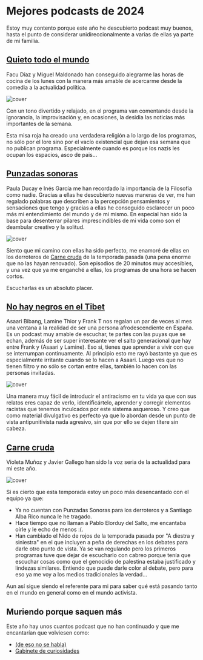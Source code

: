 # Mejores podcasts de 2024

Estoy muy contento porque este año he descubierto podcast muy buenos, hasta el punto de considerar unidireccionalmente a varias de ellas ya parte de mi familia.

## [Quieto todo el mundo](https://www.ivoox.com/podcast-quieto-todo-mundo_sq_f11778903_1.html)

Facu Díaz y Miguel Maldonado han conseguido alegrarme las horas de cocina de los lunes con la manera más amable de acercarme desde la comedia a la actualidad política.

![cover](quieto_todo_el_mundo.jpeg)

Con un tono divertido y relajado, en el programa van comentando desde la ignorancia, la improvisación y, en ocasiones, la desidia las noticias más importantes de la semana.

Esta misa roja ha creado una verdadera religión a lo largo de los programas, no sólo por el lore sino por el vacío existencial que dejan esa semana que no publican programa. Especialmente cuando es porque los nazis les ocupan los espacios, asco de pais...

## [Punzadas sonoras](https://punzadas.com/punzadas-sonoras/)

Paula Ducay e Inés García me han recordado la importancia de la Filosofía como nadie. Gracias a ellas he descubierto nuevas maneras de ver, me han regalado palabras que describen a la percepción pensamientos y sensaciones que tengo y gracias a ellas he conseguido esclarecer un poco más mi entendimiento del mundo y de mi mismo. En especial han sido la base para desenterrar pilares imprescindibles de mi vida como son el deambular creativo y la solitud.

![cover](punzadas_sonoras.jpeg)

Siento que mi camino con ellas ha sido perfecto, me enamoré de ellas en los derroteros de [Carne cruda](#carne-cruda) de la temporada pasada (una pena enorme que no las hayan renovado). Son episodios de 20 minutos muy accesibles, y una vez que ya me enganché a ellas, los programas de una hora se hacen cortos.

Escucharlas es un absoluto placer.

## [No hay negros en el Tibet](https://es.wikipedia.org/wiki/No_hay_negros_en_el_T%C3%ADbet)

Asaari Bibang, Lamine Thior y Frank T nos regalan un par de veces al mes una ventana a la realidad de ser una persona afrodescendiente en España. Es un podcast muy amable de escuchar, te partes con las puyas que se echan, además de ser super interesante ver el salto generacional que hay entre Frank y (Asaari y Lamine). Eso si, tienes que aprender a vivir con que se interrumpan continuamente. Al principio esto me rayó bastante ya que es especialmente irritante cuando se lo hacen a Asaari. Luego ves que no tienen filtro y no sólo se cortan entre ellas, también lo hacen con las personas invitadas.

![cover](no_hay_negros_en_el_tibet.jpeg)

Una manera muy fácil de introducir el antiracismo en tu vida ya que con sus relatos eres capaz de verlo, identificártelo, aprender y corregir elementos racistas que tenemos inculcados por este sistema asqueroso. Y creo que como material divulgativo es perfecto ya que lo abordan desde un punto de vista antipunitivista nada agresivo, sin que por ello se dejen títere sin cabeza.

## [Carne cruda](https://www.eldiario.es/carnecruda/)

Violeta Muñoz y Javier Gallego han sido la voz seria de la actualidad para mi este año.

![cover](carne_cruda.jpg)

Si es cierto que esta temporada estoy un poco más desencantado con el equipo ya que:

- Ya no cuentan con Punzadas Sonoras para los derroteros y a Santiago Alba Rico nunca le he tragado.
- Hace tiempo que no llaman a Pablo Elorduy del Salto, me encantaba oírle y le echo de menos :(.
- Han cambiado el Nido de rojos de la temporada pasada por "A diestra y siniestra" en el que incluyen a peña de derechas en los debates para darle otro punto de vista. Ya se van regulando pero los primeros programas tuve que dejar de escucharlo con cabreo porque tenía que escuchar cosas como que el genocidio de palestina estaba justificado y lindezas similares. Entiendo que puede darle color al debate, pero para eso ya me voy a los medios tradicionales la verdad...

Aun así sigue siendo el referente para mi para saber qué está pasando tanto en el mundo en general como en el mundo activista.

## Muriendo porque saquen más

Este año hay unos cuantos podcast que no han continuado y que me encantarían que volviesen como:

- [(de eso no se habla)](https://deesonosehabla.com/)
- [Gabinete de curiosidades](https://www.soynuriaperez.com/podcast)
